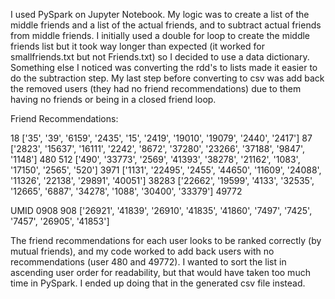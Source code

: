 I used PySpark on Jupyter Notebook. My logic was to create a list of the middle friends and a list of the actual friends, and to subtract actual friends from middle friends. I initially used a double for loop to create the middle friends list but it took way longer than expected (it worked for smallfriends.txt but not Friends.txt) so I decided to use a data dictionary. Something else I noticed was converting the rdd's to lists made it easier to do the subtraction step. My last step before converting to csv was add back the removed users (they had no friend recommendations) due to them having no friends or being in a closed friend loop. 


Friend Recommendations:

18	['35', '39', '6159', '2435', '15', '2419', '19010', '19079', '2440', '2417']
87	['2823', '15637', '16111', '2242', '8672', '37280', '23266', '37188', '9847', '1148']
480	
512	['490', '33773', '2569', '41393', '38278', '21162', '1083', '17150', '2565', '520']
3971	['1131', '22495', '2455', '44650', '11609', '24088', '11326', '22138', '29891', '40051']
38283	['22662', '19599', '4133', '32535', '12665', '6887', '34278', '1088', '30400', '33379']
49772	

UMID 0908
908	['26921', '41839', '26910', '41835', '41860', '7497', '7425', '7457', '26905', '41853']

The friend recommendations for each user looks to be ranked correctly (by mutual friends), and my code worked to add back users with no recommendations (user 480 and 49772). I wanted to sort the list in ascending user order for readability, but that would have taken too much time in PySpark. I ended up doing that in the generated csv file instead. 
